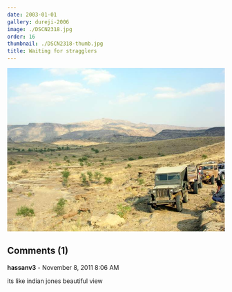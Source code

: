 ```yaml
---
date: 2003-01-01
gallery: dureji-2006
image: ./DSCN2318.jpg
order: 16
thumbnail: ./DSCN2318-thumb.jpg
title: Waiting for stragglers
---
```


![Waiting for stragglers](./DSCN2318.jpg)

<div id="comments">

## Comments (1)

<div id="comment">

**hassanv3** - November  8, 2011  8:06 AM

its like indian jones beautiful view

</div>

</div>